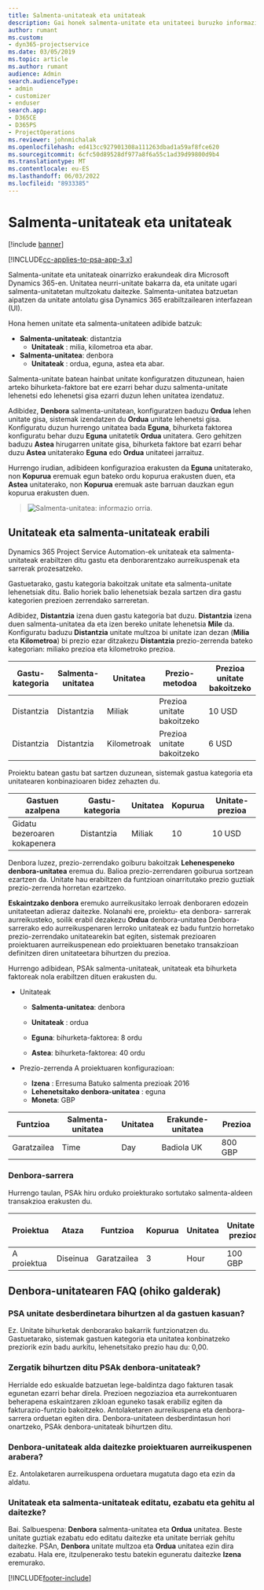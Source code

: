 ```yaml
---
title: Salmenta-unitateak eta unitateak
description: Gai honek salmenta-unitate eta unitateei buruzko informazioa ematen du.
author: rumant
ms.custom:
- dyn365-projectservice
ms.date: 03/05/2019
ms.topic: article
ms.author: rumant
audience: Admin
search.audienceType:
- admin
- customizer
- enduser
search.app:
- D365CE
- D365PS
- ProjectOperations
ms.reviewer: johnmichalak
ms.openlocfilehash: ed413cc927901308a111263dbad1a59af8fce620
ms.sourcegitcommit: 6cfc50d89528df977a8f6a55c1ad39d99800d9b4
ms.translationtype: MT
ms.contentlocale: eu-ES
ms.lasthandoff: 06/03/2022
ms.locfileid: "8933385"
---
```

# <a name="unit-groups-and-units"></a>Salmenta-unitateak eta unitateak

[!include [banner](../includes/psa-now-project-operations.md)]

[!INCLUDE[cc-applies-to-psa-app-3.x](../includes/cc-applies-to-psa-app-3x.md)]

Salmenta-unitate eta unitateak oinarrizko erakundeak dira Microsoft Dynamics 365-en. Unitatea neurri-unitate bakarra da, eta unitate ugari salmenta-unitatetan multzokatu daitezke. Salmenta-unitatea batzuetan aipatzen da unitate antolatu gisa Dynamics 365 erabiltzailearen interfazean (UI). 

Hona hemen unitate eta salmenta-unitateen adibide batzuk:
 
- **Salmenta-unitateak**: distantzia 
    - **Unitateak** : milia, kilometroa eta abar.
- **Salmenta-unitatea**: denbora
    - **Unitateak** : ordua, eguna, astea eta abar. 

Salmenta-unitate batean hainbat unitate konfiguratzen dituzunean, haien arteko bihurketa-faktore bat ere ezarri behar duzu salmenta-unitate lehenetsi edo lehenetsi gisa ezarri duzun lehen unitatea izendatuz. 

Adibidez, **Denbora** salmenta-unitatean, konfiguratzen baduzu **Ordua** lehen unitate gisa, sistemak izendatzen du **Ordua** unitate lehenetsi gisa. Konfiguratu duzun hurrengo unitatea bada **Eguna**, bihurketa faktorea konfiguratu behar duzu **Eguna** unitatetik **Ordua** unitatera. Gero gehitzen baduzu **Astea** hirugarren unitate gisa, bihurketa faktore bat ezarri behar duzu **Astea** unitaterako **Eguna** edo **Ordua** unitateei jarraituz. 

Hurrengo irudian, adibideen konfigurazioa erakusten da **Eguna** unitaterako, non **Kopurua** eremuak egun bateko ordu kopurua erakusten duen, eta **Astea** unitaterako, non **Kopurua** eremuak aste barruan dauzkan egun kopurua erakusten duen.

> ![Salmenta-unitatea: informazio orria.](media/advanced-2.png)

## <a name="using-units-and-unit-groups"></a>Unitateak eta salmenta-unitateak erabili

Dynamics 365 Project Service Automation-ek unitateak eta salmenta-unitateak erabiltzen ditu gastu eta denborarentzako aurreikuspenak eta sarrerak prozesatzeko. 

Gastuetarako, gastu kategoria bakoitzak unitate eta salmenta-unitate lehenetsiak ditu. Balio horiek balio lehenetsiak bezala sartzen dira gastu kategorien prezioen zerrendako sarreretan. 

Adibidez, **Distantzia** izena duen gastu kategoria bat duzu. **Distantzia** izena duen salmenta-unitatea da eta izen bereko unitate lehenetsia **Mile** da. Konfiguratu baduzu **Distantzia** unitate multzoa bi unitate izan dezan (**Milia** eta **Kilometroa**) bi prezio ezar ditzakezu **Distantzia** prezio-zerrenda bateko kategorian: miliako prezioa eta kilometroko prezioa.

| Gastu-kategoria  | Salmenta-unitatea  | Unitatea      | Prezio-metodoa  | Prezioa unitate bakoitzeko  |
|-------------------|---------------|-----------|-------------------|-------------------|
| Distantzia           | Distantzia      | Miliak      | Prezioa unitate bakoitzeko    | 10 USD            |
| Distantzia           | Distantzia      | Kilometroak | Prezioa unitate bakoitzeko    |  6 USD            |

Proiektu batean gastu bat sartzen duzunean, sistemak gastua kategoria eta unitatearen konbinazioaren bidez zehazten du. 

| Gastuen azalpena        | Gastu-kategoria  | Unitatea  | Kopurua  | Unitate-prezioa   |
|----------------------------|---------------------|-------|-----------|----------------|
| Gidatu bezeroaren kokapenera | Distantzia             | Miliak  | 10        | 10 USD         |

Denbora luzez, prezio-zerrendako goiburu bakoitzak **Lehenespeneko denbora-unitatea** eremua du. Balioa prezio-zerrendaren goiburua sortzean ezartzen da. Unitate hau erabiltzen da funtzioan oinarritutako prezio guztiak prezio-zerrenda horretan ezartzeko.

**Eskaintzako denbora** eremuko aurreikusitako lerroak denboraren edozein unitateetan adieraz daitezke. Nolanahi ere, proiektu- eta denbora- sarrerak aurreikusteko, soilik erabil dezakezu **Ordua** denbora-unitatea Denbora-sarrerako edo aurreikuspenaren lerroko unitateak ez badu funtzio horretako prezio-zerrendako unitatearekin bat egiten, sistemak prezioaren proiektuaren aurreikuspenean edo proiektuaren benetako transakzioan definitzen diren unitateetara bihurtzen du prezioa.

Hurrengo adibidean, PSAk salmenta-unitateak, unitateak eta bihurketa faktoreak nola erabiltzen dituen erakusten du.
- Unitateak

   - **Salmenta-unitatea**: denbora 
   - **Unitateak** : ordua 
    
    - **Eguna**: bihurketa-faktorea: 8 ordu       
    - **Astea**: bihurketa-faktorea: 40 ordu  
        
- Prezio-zerrenda A proiektuaren konfigurazioan:

    - **Izena** : Erresuma Batuko salmenta prezioak 2016 
    - **Lehenetsitako denbora-unitatea** : eguna 
    - **Moneta**: GBP

| Funtzioa      | Salmenta-unitatea | Unitatea | Erakunde-unitatea | Prezioa   |
|-----------|------------|------|---------------------|---------|
| Garatzailea | Time       | Day  | Badiola UK          | 800 GBP |

### <a name="time-entry"></a>Denbora-sarrera

Hurrengo taulan, PSAk hiru orduko proiekturako sortutako salmenta-aldeen transakzioa erakusten du.


| Proiektua   | Ataza    | Funtzioa      | Kopurua | Unitatea  | Unitate-prezioa | Fakturatu gabeko kopurua |
|-----------|---------|-----------|----------|-------|------------|-----------------------|
| A proiektua | Diseinua  | Garatzailea | 3        | Hour  | 100 GBP    | 300 GBP               |

## <a name="time-unit-faq"></a>Denbora-unitatearen FAQ (ohiko galderak)

### <a name="does-psa-convert-to-different-units-in-the-case-of-expenses"></a>PSA unitate desberdinetara bihurtzen al da gastuen kasuan?
Ez. Unitate bihurketak denborarako bakarrik funtzionatzen du. Gastuetarako, sistemak gastuen kategoria eta unitatea konbinatzeko preziorik ezin badu aurkitu, lehenetsitako prezio hau du: 0,00.

### <a name="why-does-psa-convert-time-units"></a>Zergatik bihurtzen ditu PSAk denbora-unitateak?
Herrialde edo eskualde batzuetan lege-baldintza dago fakturen tasak egunetan ezarri behar direla. Prezioen negoziazioa eta aurrekontuaren beherapena eskaintzaren zikloan eguneko tasak erabiliz egiten da fakturazio-funtzio bakoitzeko. Antolaketaren aurreikuspena eta denbora-sarrera orduetan egiten dira. Denbora-unitateen desberdintasun hori onartzeko, PSAk denbora-unitateak bihurtzen ditu.

### <a name="can-time-units-be-changed-on-project-estimates"></a>Denbora-unitateak alda daitezke proiektuaren aurreikuspenen arabera?
Ez. Antolaketaren aurreikuspena orduetara mugatuta dago eta ezin da aldatu.

### <a name="can-units-and-unit-groups-be-edited-deleted-and-added"></a>Unitateak eta salmenta-unitateak editatu, ezabatu eta gehitu al daitezke?
Bai. Salbuespena: **Denbora** salmenta-unitatea eta **Ordua** unitatea. Beste unitate guztiak ezabatu edo editatu daitezke eta unitate berriak gehitu daitezke. PSAn, **Denbora** unitate multzoa eta **Ordua** unitatea ezin dira ezabatu. Hala ere, itzulpenerako testu batekin eguneratu daitezke **Izena** eremurako.


[!INCLUDE[footer-include](../includes/footer-banner.md)]
